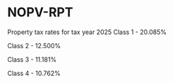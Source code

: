 # NOPV-RPT

Property tax rates for tax year 2025
Class 1 - 20.085%
  
Class 2 - 12.500%
  
Class 3 - 11.181%
   
Class 4 - 10.762%